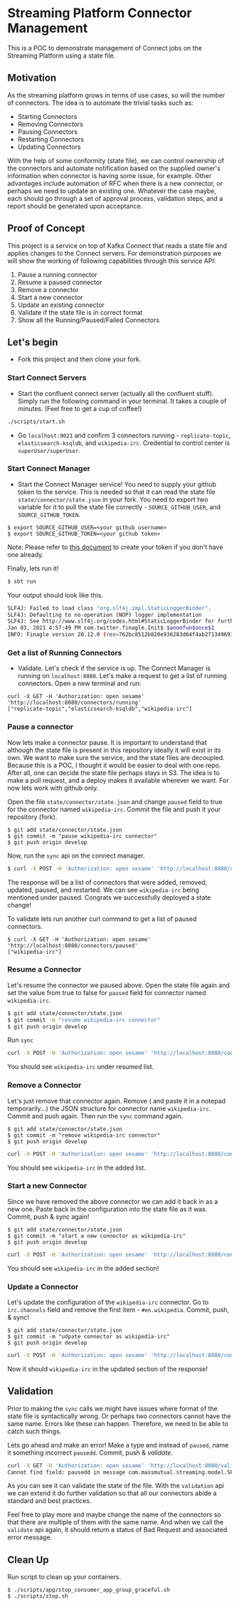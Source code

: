 # Streaming Platform Connector Management

This is a POC to demonstrate management of Connect jobs on the Streaming Platform using a state file.

## Motivation
As the streaming platform grows in terms of use cases, so will the number of connectors. The idea is to automate the trivial tasks such as:
    
* Starting Connectors
* Removing Connectors
* Pausing Connectors
* Restarting Connectors
* Updating Connectors

With the help of some conformity (state file), we can control ownership of the connectors and automate notification based on the supplied owner's information when connector is having some issue, for example. Other advantages include automation of RFC when there is a new connector, or perhaps we need to update an existing one. Whatever the case maybe, each should go through a set of approval process, validation steps, and a report should be generated upon acceptance.

## Proof of Concept
This project is a service on top of Kafka Connect that reads a state file and applies changes to the Connect servers. For demonstration purposes we will show the working of following capabilities through this service API:

1. Pause a running connector
2. Resume a paused connector
3. Remove a connector
4. Start a new connector
5. Update an existing connector
6. Validate if the state file is in correct format
7. Show all the Running/Paused/Failed Connectors

## Let's begin

* Fork this project and then clone your fork.

### Start Connect Servers

* Start the confluent connect server (actually all the confluent stuff). Simply run the following command in your terminal. It takes a couple of minutes. (Feel free to get a cup of coffee!)

```bash
./scripts/start.sh
```

* Go `localhost:9021` and confirm 3 connectors running - `replicate-topic`, `elasticsearch-ksqldb`, and `wikipedia-irc`. Credential to control center is `superUser/superUser`.

### Start Connect Manager

* Start the Connect Manager service! You need to supply your github token to the service. This is needed so that it can read the state file `state/connector/state.json` in your fork. You need to export two variable for it to pull the state file correctly - `SOURCE_GITHUB_USER`, and `SOURCE_GITHUB_TOKEN`.

```
$ export SOURCE_GITHUB_USER=<your github username>
$ export SOURCE_GITHUB_TOKEN=<your github token>
``` 

Note: Please refer to [this document](https://docs.github.com/en/free-pro-team@latest/github/authenticating-to-github/creating-a-personal-access-token) to create your token if you don't have one already.

Finally, lets run it!

``` bash
$ sbt run
```

Your output should look like this.
``` bash
SLF4J: Failed to load class "org.slf4j.impl.StaticLoggerBinder".
SLF4J: Defaulting to no-operation (NOP) logger implementation
SLF4J: See http://www.slf4j.org/codes.html#StaticLoggerBinder for further details.
Jan 03, 2021 4:57:49 PM com.twitter.finagle.Init$ $anonfun$once$1
INFO: Finagle version 20.12.0 (rev=762bc8512b820e936283d64f4ab27134969193b0) built at 20201210-195733
```

### Get a list of Running Connectors

* Validate. Let's check if the service is up. The Connect Manager is running on `localhost:8080`. Let's make a request to get a list of running connectors. Open a new terminal and run:

```
curl -X GET -H 'Authorization: open sesame' 'http://localhost:8080/connectors/running'
["replicate-topic","elasticsearch-ksqldb","wikipedia-irc"]
```

### Pause a connector
Now lets make a connector pause. It is important to understand that although the state file is present in this repository ideally it will exist in its own. We want to make sure the service, and the state files are decoupled. Because this is a POC, I thought it would be easier to deal with one repo. After all, one can decide the state file perhaps stays in S3. The idea is to make a pull request, and a deploy makes it available wherever we want. For now lets work with github only.

Open the file `state/connector/state.json` and change `paused` field to true for the connector named `wikipedia-irc`. Commit the file and push it your repository (fork).

```
$ git add state/connector/state.json
$ git commit -m "pause wikipedia-irc connector"
$ git push origin develop
```

Now, run the `sync` api on the connect manager.
```bash
$ curl -X POST -H 'Authorization: open sesame' 'http://localhost:8080/connectors/sync'
```

The response will be a list of connectors that were added, removed, updated, paused, and restarted. We can see `wikipedia-irc` being mentioned under paused. Congrats we successfully deployed a state change! 

To validate lets run another curl command to get a list of paused connectors.

```
$ curl -X GET -H 'Authorization: open sesame' 'http://localhost:8080/connectors/paused'
["wikipedia-irc"]
```

### Resume a Connector
Let's resume the connector we paused above. Open the state file again and set the value from true to false for `paused` field for connector named `wikipedia-irc`.

``` bash
$ git add state/connector/state.json
$ git commit -m "resume wikipedia-irc connector"
$ git push origin develop
```

Run `sync`

``` bash
curl -X POST -H 'Authorization: open sesame' 'http://localhost:8080/connectors/sync'
```

You should see `wikipedia-irc` under resumed list. 

### Remove a Connector
Let's just remove that connector again. Remove ( and paste it in a notepad temporarily...) the JSON structure for connector name `wikipedia-irc`. Commit and push again. Then run the `sync` command again.

```
$ git add state/connector/state.json
$ git commit -m "remove wikipedia-irc connector"
$ git push origin develop
```

``` bash
curl -X POST -H 'Authorization: open sesame' 'http://localhost:8080/connectors/sync'
```

You should see `wikipedia-irc` in the added list. 

### Start a new Connector
Since we have removed the above connector we can add it back in as a new one. Paste back in the configuration into the state file as it was. Commit, push & sync again!

```
$ git add state/connector/state.json
$ git commit -m "start a new connector as wikipedia-irc"
$ git push origin develop
```  

``` bash
curl -X POST -H 'Authorization: open sesame' 'http://localhost:8080/connectors/sync'
```

You should see `wikipedia-irc` in the added section!

### Update a Connector
Let's update the configuration of the `wikipedia-irc` connector. Go to `irc.channels` field and remove the first item - `#en.wikipedia`. Commit, push, & sync!

```
$ git add state/connector/state.json
$ git commit -m "udpate connector as wikipedia-irc"
$ git push origin develop
```  

``` bash
curl -X POST -H 'Authorization: open sesame' 'http://localhost:8080/connectors/sync'
```

Now it should `wikipedia-irc` in the updated section of the response!

## Validation
Prior to making the `sync` calls we might have issues where format of the state file is syntactically wrong. Or perhaps two connectors cannot have the same name. Errors like these can happen. Therefore, we need to be able to catch such things. 

Lets go ahead and make an error! Make a type and instead of `paused`, name it something incorrect `pausedd`. Commit, push & _validate_.

```bash
curl -X GET -H 'Authorization: open sesame' 'http://localhost:8080/validate'
Cannot find field: pausedd in message com.massmutual.streaming.model.SPConnectorDefinition
```

As you can see it can validate the state of the file. With the `validation` api we can extend it do further validation so that all our connectors abide a standard and best practices.

Feel free to play more and maybe change the name of the connectors so that there are multiple of them with the same name. And when we call the `validate` api again, it should return a status of Bad Request and associated error message. 

## Clean Up
Run script to clean up your containers.
```
$ ./scripts/app/stop_consumer_app_group_graceful.sh
$ ./scripts/stop.sh
```